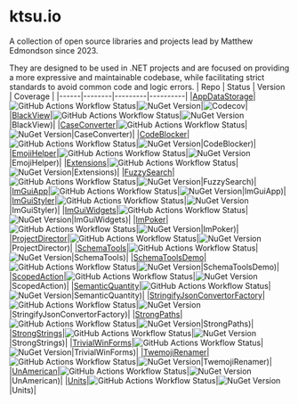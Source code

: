 # ktsu.io

A collection of open source libraries and projects lead by Matthew Edmondson since 2023.

They are designed to be used in .NET projects and are focused on providing a more expressive and maintainable codebase, while facilitating strict standards to avoid common code and logic errors.
| Repo | Status | Version | Coverage |
|------|--------|---------|----------|
|[AppDataStorage](https://github.com/ktsu-io/AppDataStorage)|![GitHub Actions Workflow Status](https://img.shields.io/github/actions/workflow/status/ktsu-io/AppDataStorage/dotnet.yml)|![NuGet Version](https://img.shields.io/nuget/v/ktsu.io.AppDataStorage)|![Codecov](https://img.shields.io/codecov/c/github/ktsu-io/AppDataStorage)|
|[BlackView](https://github.com/ktsu-io/BlackView)|![GitHub Actions Workflow Status](https://img.shields.io/github/actions/workflow/status/ktsu-io/BlackView/dotnet.yml)|![NuGet Version](https://img.shields.io/nuget/v/ktsu.io.BlackView)|BlackView)|
|[CaseConverter](https://github.com/ktsu-io/CaseConverter)|![GitHub Actions Workflow Status](https://img.shields.io/github/actions/workflow/status/ktsu-io/CaseConverter/dotnet.yml)|![NuGet Version](https://img.shields.io/nuget/v/ktsu.io.CaseConverter)|CaseConverter)|
|[CodeBlocker](https://github.com/ktsu-io/CodeBlocker)|![GitHub Actions Workflow Status](https://img.shields.io/github/actions/workflow/status/ktsu-io/CodeBlocker/dotnet.yml)|![NuGet Version](https://img.shields.io/nuget/v/ktsu.io.CodeBlocker)|CodeBlocker)|
|[EmojiHelper](https://github.com/ktsu-io/EmojiHelper)|![GitHub Actions Workflow Status](https://img.shields.io/github/actions/workflow/status/ktsu-io/EmojiHelper/dotnet.yml)|![NuGet Version](https://img.shields.io/nuget/v/ktsu.io.EmojiHelper)|EmojiHelper)|
|[Extensions](https://github.com/ktsu-io/Extensions)|![GitHub Actions Workflow Status](https://img.shields.io/github/actions/workflow/status/ktsu-io/Extensions/dotnet.yml)|![NuGet Version](https://img.shields.io/nuget/v/ktsu.io.Extensions)|Extensions)|
|[FuzzySearch](https://github.com/ktsu-io/FuzzySearch)|![GitHub Actions Workflow Status](https://img.shields.io/github/actions/workflow/status/ktsu-io/FuzzySearch/dotnet.yml)|![NuGet Version](https://img.shields.io/nuget/v/ktsu.io.FuzzySearch)|FuzzySearch)|
|[ImGuiApp](https://github.com/ktsu-io/ImGuiApp)|![GitHub Actions Workflow Status](https://img.shields.io/github/actions/workflow/status/ktsu-io/ImGuiApp/dotnet.yml)|![NuGet Version](https://img.shields.io/nuget/v/ktsu.io.ImGuiApp)|ImGuiApp)|
|[ImGuiStyler](https://github.com/ktsu-io/ImGuiStyler)|![GitHub Actions Workflow Status](https://img.shields.io/github/actions/workflow/status/ktsu-io/ImGuiStyler/dotnet.yml)|![NuGet Version](https://img.shields.io/nuget/v/ktsu.io.ImGuiStyler)|ImGuiStyler)|
|[ImGuiWidgets](https://github.com/ktsu-io/ImGuiWidgets)|![GitHub Actions Workflow Status](https://img.shields.io/github/actions/workflow/status/ktsu-io/ImGuiWidgets/dotnet.yml)|![NuGet Version](https://img.shields.io/nuget/v/ktsu.io.ImGuiWidgets)|ImGuiWidgets)|
|[ImPoker](https://github.com/ktsu-io/ImPoker)|![GitHub Actions Workflow Status](https://img.shields.io/github/actions/workflow/status/ktsu-io/ImPoker/dotnet.yml)|![NuGet Version](https://img.shields.io/nuget/v/ktsu.io.ImPoker)|ImPoker)|
|[ProjectDirector](https://github.com/ktsu-io/ProjectDirector)|![GitHub Actions Workflow Status](https://img.shields.io/github/actions/workflow/status/ktsu-io/ProjectDirector/dotnet.yml)|![NuGet Version](https://img.shields.io/nuget/v/ktsu.io.ProjectDirector)|ProjectDirector)|
|[SchemaTools](https://github.com/ktsu-io/SchemaTools)|![GitHub Actions Workflow Status](https://img.shields.io/github/actions/workflow/status/ktsu-io/SchemaTools/dotnet.yml)|![NuGet Version](https://img.shields.io/nuget/v/ktsu.io.SchemaTools)|SchemaTools)|
|[SchemaToolsDemo](https://github.com/ktsu-io/SchemaToolsDemo)|![GitHub Actions Workflow Status](https://img.shields.io/github/actions/workflow/status/ktsu-io/SchemaToolsDemo/dotnet.yml)|![NuGet Version](https://img.shields.io/nuget/v/ktsu.io.SchemaToolsDemo)|SchemaToolsDemo)|
|[ScopedAction](https://github.com/ktsu-io/ScopedAction)|![GitHub Actions Workflow Status](https://img.shields.io/github/actions/workflow/status/ktsu-io/ScopedAction/dotnet.yml)|![NuGet Version](https://img.shields.io/nuget/v/ktsu.io.ScopedAction)|ScopedAction)|
|[SemanticQuantity](https://github.com/ktsu-io/SemanticQuantity)|![GitHub Actions Workflow Status](https://img.shields.io/github/actions/workflow/status/ktsu-io/SemanticQuantity/dotnet.yml)|![NuGet Version](https://img.shields.io/nuget/v/ktsu.io.SemanticQuantity)|SemanticQuantity)|
|[StringifyJsonConvertorFactory](https://github.com/ktsu-io/StringifyJsonConvertorFactory)|![GitHub Actions Workflow Status](https://img.shields.io/github/actions/workflow/status/ktsu-io/StringifyJsonConvertorFactory/dotnet.yml)|![NuGet Version](https://img.shields.io/nuget/v/ktsu.io.StringifyJsonConvertorFactory)|StringifyJsonConvertorFactory)|
|[StrongPaths](https://github.com/ktsu-io/StrongPaths)|![GitHub Actions Workflow Status](https://img.shields.io/github/actions/workflow/status/ktsu-io/StrongPaths/dotnet.yml)|![NuGet Version](https://img.shields.io/nuget/v/ktsu.io.StrongPaths)|StrongPaths)|
|[StrongStrings](https://github.com/ktsu-io/StrongStrings)|![GitHub Actions Workflow Status](https://img.shields.io/github/actions/workflow/status/ktsu-io/StrongStrings/dotnet.yml)|![NuGet Version](https://img.shields.io/nuget/v/ktsu.io.StrongStrings)|StrongStrings)|
|[TrivialWinForms](https://github.com/ktsu-io/TrivialWinForms)|![GitHub Actions Workflow Status](https://img.shields.io/github/actions/workflow/status/ktsu-io/TrivialWinForms/dotnet.yml)|![NuGet Version](https://img.shields.io/nuget/v/ktsu.io.TrivialWinForms)|TrivialWinForms)|
|[TwemojiRenamer](https://github.com/ktsu-io/TwemojiRenamer)|![GitHub Actions Workflow Status](https://img.shields.io/github/actions/workflow/status/ktsu-io/TwemojiRenamer/dotnet.yml)|![NuGet Version](https://img.shields.io/nuget/v/ktsu.io.TwemojiRenamer)|TwemojiRenamer)|
|[UnAmerican](https://github.com/ktsu-io/UnAmerican)|![GitHub Actions Workflow Status](https://img.shields.io/github/actions/workflow/status/ktsu-io/UnAmerican/dotnet.yml)|![NuGet Version](https://img.shields.io/nuget/v/ktsu.io.UnAmerican)|UnAmerican)|
|[Units](https://github.com/ktsu-io/Units)|![GitHub Actions Workflow Status](https://img.shields.io/github/actions/workflow/status/ktsu-io/Units/dotnet.yml)|![NuGet Version](https://img.shields.io/nuget/v/ktsu.io.Units)|Units)|
